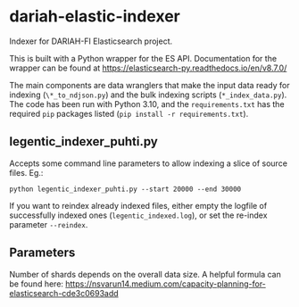 # dariah-elastic-indexer

Indexer for DARIAH-FI Elasticsearch project.

This is built with a Python wrapper for the ES API. Documentation for the wrapper can be found at https://elasticsearch-py.readthedocs.io/en/v8.7.0/

The main components are data wranglers that make the input data ready for indexing (`\*_to_ndjson.py`) and the bulk indexing scripts (`*_index_data.py`). The code has been run with Python 3.10, and the `requirements.txt` has the required `pip` packages listed (`pip install -r requirements.txt`).

## legentic_indexer_puhti.py

Accepts some command line parameters to allow indexing a slice of source files. Eg.:

`python legentic_indexer_puhti.py --start 20000 --end 30000`

If you want to reindex already indexed files, either empty the logfile of successfully indexed ones (`legentic_indexed.log`),
or set the re-index parameter `--reindex`.

## Parameters

Number of shards depends on the overall data size. A helpful formula can be found here: https://nsvarun14.medium.com/capacity-planning-for-elasticsearch-cde3c0693add
